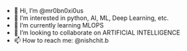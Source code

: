 - 👋 Hi, I’m @mr0bn0xi0us
- 👀 I’m interested in python, AI, ML, Deep Learning, etc.
- 🌱 I’m currently learning MLOPS
- 💞️ I’m looking to collaborate on ARTIFICIAL INTELLIGENCE
- 📫 How to reach me: @nishchit.b

<!---
mr0bn0xi0us/mr0bn0xi0us is a ✨ special ✨ repository because its `README.md` (this file) appears on your GitHub profile.
You can click the Preview link to take a look at your changes.
--->
